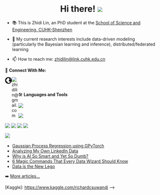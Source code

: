 <h1 align="center">Hi there! <img src="https://media.giphy.com/media/hvRJCLFzcasrR4ia7z/giphy.gif" width="40px"></h1>
<!-- <h3 align="center">I'm Zhidi Lin</h3> -->

- 📚 This is Zhidi Lin, an PhD student at the [School of Science and Engineering, CUHK-Shenzhen](https://sse.cuhk.edu.cn/en)

<!-- - 🔬 I am also affiliated with the Bayesian Learning & Signal Processing (BL&SP) Group of [CUHK-Shenzhen](https://cuhk.edu.cn/en) and [Shenzhen Research Institute of Big Data (SRIBD)](http://www.sribd.cn) as research assistants -->

- 💬 My current research interests include data-driven modeling (particularly the Bayesian learning and inference), distributed/federated learning

<!-- - 📝 I regularly write on [Medium](https://richardcsuwandi.medium.com) about topics related to data science, machine learning, and AI -->

- 📫 How to reach me: zhidilin@link.cuhk.edu.cn

<!-- - ⚡ Fun fact: I like to count from 0, not 1 -->

🔗 **Connect With Me:**

[<img align="left" alt="zhidilin.github.io" width="22px" src="https://raw.githubusercontent.com/iconic/open-iconic/master/svg/globe.svg" />][Website]
<!-- [<img align="left" alt="twitter.com/richardcsuwandi" width="22px" src="https://cdn.jsdelivr.net/npm/simple-icons@v3/icons/twitter.svg" />][Twitter] -->
<!-- [<img align="left" alt="linkedin.com/richardcsuwandi" width="22px" src="https://cdn.jsdelivr.net/npm/simple-icons@v3/icons/linkedin.svg" />][LinkedIn] -->
<!-- [<img align="left" alt="medium.com/@richardcsuwandi" width="22px" src="http://simpleicons.org/icons/medium.svg" />][Medium] -->
[<img align="left" alt="zhidilin@gmail.com" width="22px" src="http://simpleicons.org/icons/microsoftoutlook.svg" />][Email]
<!-- [<img align="left" alt="https://www.kaggle.com/richardcsuwandi" width="22px" src="http://simpleicons.org/icons/kaggle.svg" />][Kaggle] -->

<br />
<br />

🛠️ **Languages and Tools**

![](https://img.shields.io/badge/Code-Python-informational?style=flat&logo=python&logoColor=white&color=3776AB)
<!-- ![](https://img.shields.io/badge/Code-Julia-informational?style=flat&logo=julia&logoColor=white&color=9558B2) -->
<!-- ![](https://img.shields.io/badge/Code-NumPy-informational?style=flat&logo=numpy&logoColor=white&color=013243) -->
<!-- ![](https://img.shields.io/badge/Code-SciPy-informational?style=flat&logo=scipy&logoColor=white&color=8CAAE6)
![](https://img.shields.io/badge/Code-Pandas-informational?style=flat&logo=pandas&logoColor=white&color=150458)
![](https://img.shields.io/badge/Code-ScikitLearn-informational?style=flat&logo=scikit-learn&logoColor=white&color=F7931E)
![](https://img.shields.io/badge/Code-TensorFlow-informational?style=flat&logo=TensorFlow&logoColor=white&color=FF6F00)
![](https://img.shields.io/badge/Code-Keras-informational?style=flat&logo=Keras&logoColor=white&color=D00000) -->
![](https://img.shields.io/badge/Code-PyTorch-informational?style=flat&logo=PyTorch&logoColor=white&color=EE4C2C)
<!-- ![](https://img.shields.io/badge/Code-VSCode-informational?style=flat&logo=visual-studio-code&logoColor=white&color=0078d7)
![](https://img.shields.io/badge/Code-RStudio-informational?style=flat&logo=rstudio&logoColor=white&color=75AADB)
![](https://img.shields.io/badge/Code-Jupyter-informational?style=flat&logo=jupyter&logoColor=white&color=F37626)
![](https://img.shields.io/badge/Code-Colab-informational?style=flat&logo=google-colab&logoColor=white&color=F4B400)
![](https://img.shields.io/badge/Code-Git-informational?style=flat&logo=Git&logoColor=white&color=F05032)
![](https://img.shields.io/badge/Code-Docker-informational?style=flat&logo=docker&logoColor=white&color=2496ED)
![](https://img.shields.io/badge/Code-Vim-informational?style=flat&logo=vim&logoColor=white&color=019733) -->
![](https://img.shields.io/badge/OS-Windows-informational?style=flat&logo=windows&logoColor=white&color=0078D6)
![](https://img.shields.io/badge/OS-Linux-informational?style=flat&logo=linux&logoColor=white&color=FCC624)
![](https://img.shields.io/badge/Code-LaTeX-informational?style=flat&logo=LaTeX&logoColor=white&color=008080)
![](https://img.shields.io/badge/Overleaf-informational?style=flat&logo=overleaf&logoColor=white&color=47A141)
<!-- ![](https://img.shields.io/badge/Kaggle-informational?style=flat&logo=kaggle&logoColor=white&color=20BEFF) -->
![](https://img.shields.io/badge/GitHub-informational?style=flat&logo=github&logoColor=white&color=181717)

<!-- 📕 **Latest Medium Articles**
<!-- BLOG-POST-LIST:START -->
- [Gaussian Process Regression using GPyTorch](https://towardsdatascience.com/gaussian-process-regression-using-gpytorch-2c174286f9cc?source=rss-727a207951a0------2)
- [Analyzing My Own LinkedIn Data](https://towardsdatascience.com/analyzing-my-own-linkedin-data-24df63a9dc28?source=rss-727a207951a0------2)
- [Why is AI So Smart and Yet So Dumb?](https://towardsdatascience.com/why-ai-is-so-smart-and-yet-so-dumb-c156cc87fafa?source=rss-727a207951a0------2)
- [6 Magic Commands That Every Data Wizard Should Know](https://towardsdatascience.com/6-magic-commands-that-every-data-wizard-should-know-87eaf9e2567c?source=rss-727a207951a0------2)
- [Data is the New Lego](https://towardsdatascience.com/data-is-the-new-lego-bc634cc8a795?source=rss-727a207951a0------2)
<!-- BLOG-POST-LIST:END -->
➡️ [More articles...](https://medium.com/@richardcsuwandi)

[Website]: https://richardcsuwandi.github.io
[Twitter]: https://twitter.com/richardcsuwandi
[LinkedIn]: https://linkedin.com/in/richardcsuwandi
[Medium]: https://medium.com/@richardcsuwandi
[Email]: mailto:richardsuwandi@link.cuhk.edu.cn
[Kaggle]: https://www.kaggle.com/richardcsuwandi -->
